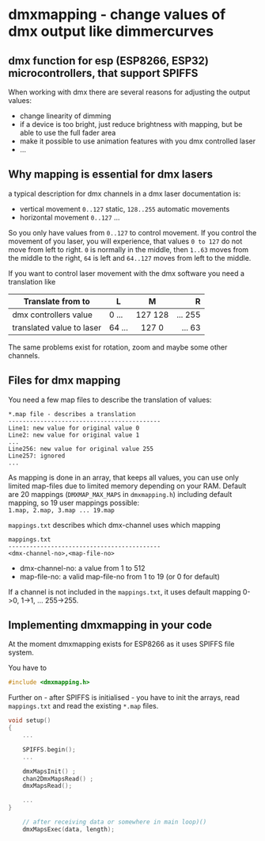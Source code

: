 # dmxmapping - change values of dmx output like dimmercurves 
## dmx function for esp (ESP8266, ESP32) microcontrollers, that support SPIFFS

When working with dmx there are several reasons for adjusting the output values:
- change linearity of dimming
- if a device is too bright, just reduce brightness with mapping, but be able to use the full fader area
- make it possible to use animation features with you dmx controlled laser
- ...

## Why mapping is essential for dmx lasers
a typical description for dmx channels in a dmx laser documentation is:
- vertical movement `0..127` static, `128..255` automatic movements
- horizontal movement `0..127` ...

So you only have values from `0..127` to control movement.
If you control the movement of you laser, you will experience, that values `0 to 127` do not move from left to right.
`0` is normally in the middle, then `1..63` moves from the middle to the right, `64` is left and `64..127` moves from left to the middle.

If you want to control laser movement with the dmx software you need a translation like

| Translate from to    | L | M | R |
| -------------------- | --- |:---:| ---:|
| dmx controllers value | 0 ... | 127 128 | ... 255 |
| translated value to laser | 64 ... | 127   0 | ...  63 |


The same problems exist for rotation, zoom and maybe some other channels.

## Files for dmx mapping
You need a few map files to describe the translation of values:
```
*.map file - describes a translation
-------------------------------------------
Line1: new value for original value 0
Line2: new value for original value 1
...
Line256: new value for original value 255
Line257: ignored
...
```

As mapping is done in an array, that keeps all values, you can use only limited map-files due to limited memory depending on your RAM. Default are 20 mappings (`DMXMAP_MAX_MAPS` in `dmxmapping.h`) including default mapping, so 19 user mappings possible:  
`1.map, 2.map, 3.map ... 19.map`

`mappings.txt` describes which dmx-channel uses which mapping
```
mappings.txt
-------------------------------------------
<dmx-channel-no>,<map-file-no>
```

- dmx-channel-no: a value from 1 to 512
- map-file-no: a valid map-file-no from 1 to 19 (or 0 for default)

If a channel is not included in the `mappings.txt`, it uses default mapping 0->0, 1->1, ... 255->255.

## Implementing dmxmapping in your code
At the moment dmxmapping exists for ESP8266 as it uses SPIFFS file system.

You have to 
``` cpp
#include <dmxmapping.h>
```

Further on - after SPIFFS is initialised - you have to init the arrays, read `mappings.txt` and read the existing `*.map` files. 

``` cpp
void setup()
{
    ...

    SPIFFS.begin();
    ...

    dmxMapsInit() ;
    chan2DmxMapsRead() ;
    dmxMapsRead();

    ...
}

    // after receiving data or somewhere in main loop)()
    dmxMapsExec(data, length);

```

